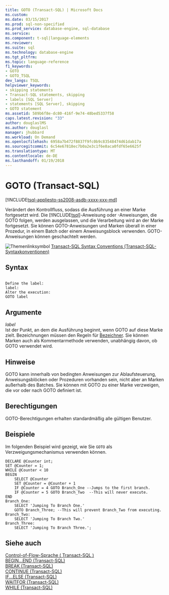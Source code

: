 ```yaml
---
title: GOTO (Transact-SQL) | Microsoft Docs
ms.custom: 
ms.date: 03/15/2017
ms.prod: sql-non-specified
ms.prod_service: database-engine, sql-database
ms.service: 
ms.component: t-sql|language-elements
ms.reviewer: 
ms.suite: sql
ms.technology: database-engine
ms.tgt_pltfrm: 
ms.topic: language-reference
f1_keywords:
- GOTO
- GOTO_TSQL
dev_langs: TSQL
helpviewer_keywords:
- skipping statements
- Transact-SQL statements, skipping
- labels [SQL Server]
- statements [SQL Server], skipping
- GOTO statement
ms.assetid: 589b6f8e-dc80-416f-9e74-48bed5337f58
caps.latest.revision: "33"
author: douglaslMS
ms.author: douglasl
manager: jhubbard
ms.workload: On Demand
ms.openlocfilehash: 6958a7b472f8837f9fc0b9c83548474d61dab17a
ms.sourcegitcommit: 6c54e67818ec7b0a2e3c1f6e8aca0fdf65e6625f
ms.translationtype: MT
ms.contentlocale: de-DE
ms.lasthandoff: 01/19/2018
---
```

# <a name="goto-transact-sql"></a>GOTO (Transact-SQL)
[!INCLUDE[tsql-appliesto-ss2008-asdb-xxxx-xxx-md](../../includes/tsql-appliesto-ss2008-asdb-xxxx-xxx-md.md)]

  Verändert den Kontrollfluss, sodass die Ausführung an einer Marke fortgesetzt wird. Die [!INCLUDE[tsql](../../includes/tsql-md.md)]-Anweisung oder -Anweisungen, die GOTO folgen, werden ausgelassen, und die Verarbeitung wird an der Marke fortgesetzt. Sie können GOTO-Anweisungen und Marken überall in einer Prozedur, in einem Batch oder einem Anweisungsblock verwenden. GOTO-Anweisungen können geschachtelt werden.  
  
 ![Themenlinksymbol](../../database-engine/configure-windows/media/topic-link.gif "Topic link icon") [Transact-SQL Syntax Conventions (Transact-SQL-Syntaxkonventionen)](../../t-sql/language-elements/transact-sql-syntax-conventions-transact-sql.md)  
  
## <a name="syntax"></a>Syntax  
  
```  
  
Define the label:   
label:   
Alter the execution:  
GOTO label   
```  
  
## <a name="arguments"></a>Argumente  
 *label*  
 Ist der Punkt, an dem die Ausführung beginnt, wenn GOTO auf diese Marke zielt. Bezeichnungen müssen den Regeln für [Bezeichner](../../relational-databases/databases/database-identifiers.md). Sie können Marken auch als Kommentarmethode verwenden, unabhängig davon, ob GOTO verwendet wird.  
  
## <a name="remarks"></a>Hinweise  
 GOTO kann innerhalb von bedingten Anweisungen zur Ablaufsteuerung, Anweisungsblöcken oder Prozeduren vorhanden sein, nicht aber an Marken außerhalb des Batches. Sie können mit GOTO zu einer Marke verzweigen, die vor oder nach GOTO definiert ist.  
  
## <a name="permissions"></a>Berechtigungen  
 GOTO-Berechtigungen erhalten standardmäßig alle gültigen Benutzer.  
  
## <a name="examples"></a>Beispiele  
 Im folgenden Beispiel wird gezeigt, wie Sie `GOTO` als Verzweigungsmechanismus verwenden können.  
  
```  
DECLARE @Counter int;  
SET @Counter = 1;  
WHILE @Counter < 10  
BEGIN   
    SELECT @Counter  
    SET @Counter = @Counter + 1  
    IF @Counter = 4 GOTO Branch_One --Jumps to the first branch.  
    IF @Counter = 5 GOTO Branch_Two  --This will never execute.  
END  
Branch_One:  
    SELECT 'Jumping To Branch One.'  
    GOTO Branch_Three; --This will prevent Branch_Two from executing.  
Branch_Two:  
    SELECT 'Jumping To Branch Two.'  
Branch_Three:  
    SELECT 'Jumping To Branch Three.';  
```  
  
## <a name="see-also"></a>Siehe auch  
 [Control-of-Flow-Sprache &#40; Transact-SQL &#41;](~/t-sql/language-elements/control-of-flow.md)   
 [BEGIN...END &#40;Transact-SQL&#41;](../../t-sql/language-elements/begin-end-transact-sql.md)   
 [BREAK &#40;Transact-SQL&#41;](../../t-sql/language-elements/break-transact-sql.md)   
 [CONTINUE &#40;Transact-SQL&#41;](../../t-sql/language-elements/continue-transact-sql.md)   
 [IF...ELSE &#40;Transact-SQL&#41;](../../t-sql/language-elements/if-else-transact-sql.md)   
 [WAITFOR &#40;Transact-SQL&#41;](../../t-sql/language-elements/waitfor-transact-sql.md)   
 [WHILE &#40;Transact-SQL&#41;](../../t-sql/language-elements/while-transact-sql.md)  
  
  
